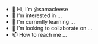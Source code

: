 - 👋 Hi, I’m @samacleese
- 👀 I’m interested in ... 
- 🌱 I’m currently learning ...
- 💞️ I’m looking to collaborate on ...
- 📫 How to reach me ...

<!---
samacleese/samacleese is a ✨ special ✨ repository because its `README.md` (this file) appears on your GitHub profile.
You can click the Preview link to take a look at your changes.
--->
